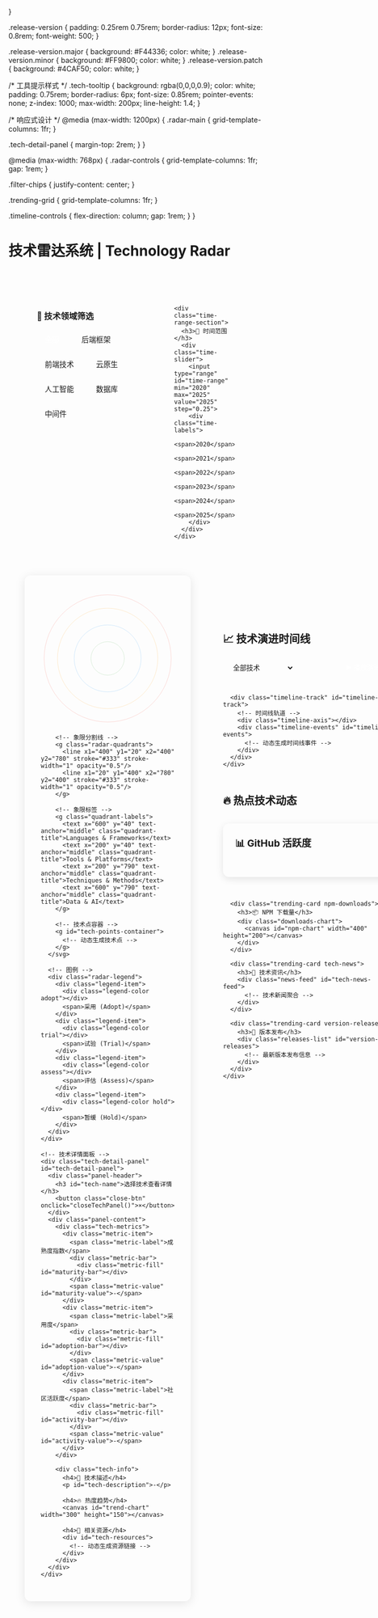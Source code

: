 }

.release-version {
  padding: 0.25rem 0.75rem;
  border-radius: 12px;
  font-size: 0.8rem;
  font-weight: 500;
}

.release-version.major { background: #F44336; color: white; }
.release-version.minor { background: #FF9800; color: white; }
.release-version.patch { background: #4CAF50; color: white; }

/* 工具提示样式 */
.tech-tooltip {
  background: rgba(0,0,0,0.9);
  color: white;
  padding: 0.75rem;
  border-radius: 6px;
  font-size: 0.85rem;
  pointer-events: none;
  z-index: 1000;
  max-width: 200px;
  line-height: 1.4;
}

/* 响应式设计 */
@media (max-width: 1200px) {
  .radar-main {
    grid-template-columns: 1fr;
  }
  
  .tech-detail-panel {
    margin-top: 2rem;
  }
}

@media (max-width: 768px) {
  .radar-controls {
    grid-template-columns: 1fr;
    gap: 1rem;
  }
  
  .filter-chips {
    justify-content: center;
  }
  
  .trending-grid {
    grid-template-columns: 1fr;
  }
  
  .timeline-controls {
    flex-direction: column;
    gap: 1rem;
  }
}
</style>
# 技术雷达系统 | Technology Radar

<div class="tech-radar-dashboard">
  <div class="radar-controls">
    <div class="filter-section">
      <h3>🎯 技术领域筛选</h3>
      <div class="filter-chips">
        <button class="filter-chip active" data-category="all">全部</button>
        <button class="filter-chip" data-category="backend">后端框架</button>
        <button class="filter-chip" data-category="frontend">前端技术</button>
        <button class="filter-chip" data-category="cloud">云原生</button>
        <button class="filter-chip" data-category="ai">人工智能</button>
        <button class="filter-chip" data-category="database">数据库</button>
        <button class="filter-chip" data-category="middleware">中间件</button>
      </div>
    </div>
    
    <div class="time-range-section">
      <h3>📅 时间范围</h3>
      <div class="time-slider">
        <input type="range" id="time-range" min="2020" max="2025" value="2025" step="0.25">
        <div class="time-labels">
          <span>2020</span>
          <span>2021</span>
          <span>2022</span>
          <span>2023</span>
          <span>2024</span>
          <span>2025</span>
        </div>
      </div>
    </div>
  </div>

  <!-- 主雷达图 -->
  <div class="radar-main">
    <div class="radar-container">
      <svg id="tech-radar-svg" width="800" height="800" viewBox="0 0 800 800">
        <!-- 雷达圆环 -->
        <g class="radar-rings">
          <circle cx="400" cy="400" r="100" class="ring ring-adopt" fill="none" stroke="#4CAF50" stroke-width="2" opacity="0.3"/>
          <circle cx="400" cy="400" r="200" class="ring ring-trial" fill="none" stroke="#2196F3" stroke-width="2" opacity="0.3"/>
          <circle cx="400" cy="400" r="300" class="ring ring-assess" fill="none" stroke="#FF9800" stroke-width="2" opacity="0.3"/>
          <circle cx="400" cy="400" r="380" class="ring ring-hold" fill="none" stroke="#F44336" stroke-width="2" opacity="0.3"/>
        </g>
        
        <!-- 象限分割线 -->
        <g class="radar-quadrants">
          <line x1="400" y1="20" x2="400" y2="780" stroke="#333" stroke-width="1" opacity="0.5"/>
          <line x1="20" y1="400" x2="780" y2="400" stroke="#333" stroke-width="1" opacity="0.5"/>
        </g>
        
        <!-- 象限标签 -->
        <g class="quadrant-labels">
          <text x="600" y="40" text-anchor="middle" class="quadrant-title">Languages & Frameworks</text>
          <text x="200" y="40" text-anchor="middle" class="quadrant-title">Tools & Platforms</text>
          <text x="200" y="790" text-anchor="middle" class="quadrant-title">Techniques & Methods</text>
          <text x="600" y="790" text-anchor="middle" class="quadrant-title">Data & AI</text>
        </g>
        
        <!-- 技术点容器 -->
        <g id="tech-points-container">
          <!-- 动态生成技术点 -->
        </g>
      </svg>
      
      <!-- 图例 -->
      <div class="radar-legend">
        <div class="legend-item">
          <div class="legend-color adopt"></div>
          <span>采用 (Adopt)</span>
        </div>
        <div class="legend-item">
          <div class="legend-color trial"></div>
          <span>试验 (Trial)</span>
        </div>
        <div class="legend-item">
          <div class="legend-color assess"></div>
          <span>评估 (Assess)</span>
        </div>
        <div class="legend-item">
          <div class="legend-color hold"></div>
          <span>暂缓 (Hold)</span>
        </div>
      </div>
    </div>
    
    <!-- 技术详情面板 -->
    <div class="tech-detail-panel" id="tech-detail-panel">
      <div class="panel-header">
        <h3 id="tech-name">选择技术查看详情</h3>
        <button class="close-btn" onclick="closeTechPanel()">×</button>
      </div>
      <div class="panel-content">
        <div class="tech-metrics">
          <div class="metric-item">
            <span class="metric-label">成熟度指数</span>
            <div class="metric-bar">
              <div class="metric-fill" id="maturity-bar"></div>
            </div>
            <span class="metric-value" id="maturity-value">-</span>
          </div>
          <div class="metric-item">
            <span class="metric-label">采用度</span>
            <div class="metric-bar">
              <div class="metric-fill" id="adoption-bar"></div>
            </div>
            <span class="metric-value" id="adoption-value">-</span>
          </div>
          <div class="metric-item">
            <span class="metric-label">社区活跃度</span>
            <div class="metric-bar">
              <div class="metric-fill" id="activity-bar"></div>
            </div>
            <span class="metric-value" id="activity-value">-</span>
          </div>
        </div>
        
        <div class="tech-info">
          <h4>📝 技术描述</h4>
          <p id="tech-description">-</p>
          
          <h4>🔥 热度趋势</h4>
          <canvas id="trend-chart" width="300" height="150"></canvas>
          
          <h4>🔗 相关资源</h4>
          <div id="tech-resources">
            <!-- 动态生成资源链接 -->
          </div>
        </div>
      </div>
    </div>
  </div>
  
  <!-- 技术趋势时间线 -->
  <div class="timeline-section">
    <h2>📈 技术演进时间线</h2>
    <div class="timeline-container">
      <div class="timeline-controls">
        <select id="timeline-tech-filter">
          <option value="all">全部技术</option>
          <option value="java">Java生态</option>
          <option value="javascript">JavaScript生态</option>
          <option value="cloud">云原生</option>
          <option value="ai">人工智能</option>
        </select>
        <button id="play-timeline" class="play-btn">▶️ 播放演进</button>
      </div>
      
      <div class="timeline-track" id="timeline-track">
        <!-- 时间线轨道 -->
        <div class="timeline-axis"></div>
        <div class="timeline-events" id="timeline-events">
          <!-- 动态生成时间线事件 -->
        </div>
      </div>
    </div>
  </div>
  
  <!-- 热点技术动态看板 -->
  <div class="trending-dashboard">
    <h2>🔥 热点技术动态</h2>
    <div class="trending-grid">
      <div class="trending-card github-activity">
        <h3>📊 GitHub 活跃度</h3>
        <div class="activity-list" id="github-activity">
          <!-- 实时GitHub数据 -->
        </div>
      </div>
      
      <div class="trending-card npm-downloads">
        <h3>📦 NPM 下载量</h3>
        <div class="downloads-chart">
          <canvas id="npm-chart" width="400" height="200"></canvas>
        </div>
      </div>
      
      <div class="trending-card tech-news">
        <h3>📰 技术资讯</h3>
        <div class="news-feed" id="tech-news-feed">
          <!-- 技术新闻聚合 -->
        </div>
      </div>
      
      <div class="trending-card version-releases">
        <h3>🚀 版本发布</h3>
        <div class="releases-list" id="version-releases">
          <!-- 最新版本发布信息 -->
        </div>
      </div>
    </div>
  </div>
</div>

<script>
// 技术雷达数据模型
const techRadarData = {
  technologies: [
    {
      id: 'spring-boot-3',
      name: 'Spring Boot 3.x',
      quadrant: 'backend',
      ring: 'adopt',
      position: { angle: 45, radius: 80 },
      maturity: 95,
      adoption: 88,
      activity: 92,
      description: '企业级Java应用框架的新里程碑，支持原生镜像和现代Java特性',
      trend: [65, 72, 78, 85, 88, 92],
      resources: [
        { type: 'docs', url: '/zh/chapter_springboot/', title: 'Spring Boot源码解析' },
        { type: 'github', url: 'https://github.com/spring-projects/spring-boot', title: '官方仓库' }
      ]
    },
    {
      id: 'kubernetes',
      name: 'Kubernetes',
      quadrant: 'cloud',
      ring: 'adopt',
      position: { angle: 120, radius: 90 },
      maturity: 98,
      adoption: 95,
      activity: 89,
      description: '容器编排的事实标准，云原生应用的基础设施',
      trend: [45, 68, 78, 88, 92, 95],
      resources: [
        { type: 'docs', url: '/zh/chapter_kubernetes/', title: 'Kubernetes深度解析' }
      ]
    },
    {
      id: 'dubbo-3',
      name: 'Dubbo 3.x',
      quadrant: 'middleware',
      ring: 'adopt',
      position: { angle: 280, radius: 95 },
      maturity: 90,
      adoption: 75,
      activity: 85,
      description: '高性能RPC框架，支持云原生和多协议',
      trend: [55, 62, 68, 72, 75, 78],
      resources: [
        { type: 'docs', url: '/zh/chapter_dubbo/', title: 'Dubbo源码解析' }
      ]
    },
    {
      id: 'graalvm',
      name: 'GraalVM',
      quadrant: 'backend',
      ring: 'trial',
      position: { angle: 65, radius: 180 },
      maturity: 75,
      adoption: 35,
      activity: 82,
      description: '高性能多语言运行时，支持原生镜像编译',
      trend: [15, 22, 28, 32, 35, 38],
      resources: []
    },
    {
      id: 'webassembly',
      name: 'WebAssembly',
      quadrant: 'frontend',
      ring: 'assess',
      position: { angle: 155, radius: 280 },
      maturity: 65,
      adoption: 25,
      activity: 78,
      description: '高性能Web技术，支持多语言编译到Web',
      trend: [8, 12, 18, 22, 25, 28],
      resources: []
    }
  ],
  
  timeline: [
    {
      year: 2020,
      quarter: 1,
      events: [
        { tech: 'spring-boot-3', event: 'Spring Boot 2.3发布', impact: 'major' }
      ]
    },
    {
      year: 2022,
      quarter: 4,
      events: [
        { tech: 'spring-boot-3', event: 'Spring Boot 3.0发布', impact: 'revolutionary' }
      ]
    },
    {
      year: 2023,
      quarter: 2,
      events: [
        { tech: 'dubbo-3', event: 'Dubbo 3.2发布', impact: 'major' }
      ]
    }
  ]
};

// 技术雷达可视化类
class TechRadarVisualization {
  constructor(containerId) {
    this.container = document.getElementById(containerId);
    this.svg = document.getElementById('tech-radar-svg');
    this.width = 800;
    this.height = 800;
    this.centerX = 400;
    this.centerY = 400;
    this.selectedCategory = 'all';
    this.animationSpeed = 500;
    
    this.init();
  }
  
  init() {
    this.renderTechnologies();
    this.setupEventListeners();
    this.startRealTimeUpdates();
  }
  
  renderTechnologies() {
    const container = document.getElementById('tech-points-container');
    container.innerHTML = '';
    
    const filteredTechs = this.getFilteredTechnologies();
    
    filteredTechs.forEach(tech => {
      const point = this.createTechPoint(tech);
      container.appendChild(point);
    });
  }
  
  createTechPoint(tech) {
    const group = document.createElementNS('http://www.w3.org/2000/svg', 'g');
    group.setAttribute('class', 'tech-point');
    group.setAttribute('data-tech-id', tech.id);
    
    const position = this.calculatePosition(tech.position);
    
    // 技术点圆圈
    const circle = document.createElementNS('http://www.w3.org/2000/svg', 'circle');
    circle.setAttribute('cx', position.x);
    circle.setAttribute('cy', position.y);
    circle.setAttribute('r', this.getPointSize(tech));
    circle.setAttribute('fill', this.getRingColor(tech.ring));
    circle.setAttribute('stroke', '#fff');
    circle.setAttribute('stroke-width', '2');
    circle.setAttribute('class', 'tech-circle');
    
    // 技术名称
    const text = document.createElementNS('http://www.w3.org/2000/svg', 'text');
    text.setAttribute('x', position.x);
    text.setAttribute('y', position.y + 25);
    text.setAttribute('text-anchor', 'middle');
    text.setAttribute('class', 'tech-label');
    text.textContent = tech.name;
    
    // 活跃度指示器
    if (tech.activity > 80) {
      const indicator = document.createElementNS('http://www.w3.org/2000/svg', 'circle');
      indicator.setAttribute('cx', position.x + 15);
      indicator.setAttribute('cy', position.y - 15);
      indicator.setAttribute('r', '4');
      indicator.setAttribute('fill', '#4CAF50');
      indicator.setAttribute('class', 'activity-indicator');
      group.appendChild(indicator);
    }
    
    group.appendChild(circle);
    group.appendChild(text);
    
    // 点击事件
    group.addEventListener('click', () => {
      this.showTechDetails(tech);
    });
    
    // 悬停效果
    group.addEventListener('mouseenter', () => {
      circle.setAttribute('r', parseInt(circle.getAttribute('r')) + 3);
      this.showTooltip(tech, position);
    });
    
    group.addEventListener('mouseleave', () => {
      circle.setAttribute('r', this.getPointSize(tech));
      this.hideTooltip();
    });
    
    return group;
  }
  
  calculatePosition(positionData) {
    const angle = (positionData.angle * Math.PI) / 180;
    const x = this.centerX + positionData.radius * Math.cos(angle);
    const y = this.centerY + positionData.radius * Math.sin(angle);
    return { x, y };
  }
  
  getPointSize(tech) {
    return Math.max(8, Math.min(16, tech.adoption / 6));
  }
  
  getRingColor(ring) {
    const colors = {
      adopt: '#4CAF50',
      trial: '#2196F3', 
      assess: '#FF9800',
      hold: '#F44336'
    };
    return colors[ring] || '#666';
  }
  
  getFilteredTechnologies() {
    if (this.selectedCategory === 'all') {
      return techRadarData.technologies;
    }
    return techRadarData.technologies.filter(tech => tech.quadrant === this.selectedCategory);
  }
  
  showTechDetails(tech) {
    const panel = document.getElementById('tech-detail-panel');
    const techName = document.getElementById('tech-name');
    const techDescription = document.getElementById('tech-description');
    
    // 更新基本信息
    techName.textContent = tech.name;
    techDescription.textContent = tech.description;
    
    // 更新指标条
    this.updateMetricBar('maturity', tech.maturity);
    this.updateMetricBar('adoption', tech.adoption);
    this.updateMetricBar('activity', tech.activity);
    
    // 绘制趋势图
    this.drawTrendChart(tech.trend);
    
    // 更新资源链接
    this.updateResourceLinks(tech.resources);
    
    // 显示面板
    panel.style.display = 'block';
    panel.classList.add('show');
  }
  
  updateMetricBar(metricName, value) {
    const bar = document.getElementById(`${metricName}-bar`);
    const valueSpan = document.getElementById(`${metricName}-value`);
    
    bar.style.width = `${value}%`;
    valueSpan.textContent = `${value}%`;
    
    // 添加动画
    bar.style.transition = 'width 0.5s ease';
  }
  
  drawTrendChart(trendData) {
    const canvas = document.getElementById('trend-chart');
    const ctx = canvas.getContext('2d');
    
    ctx.clearRect(0, 0, canvas.width, canvas.height);
    
    // 绘制趋势线
    ctx.strokeStyle = '#2196F3';
    ctx.lineWidth = 3;
    ctx.beginPath();
    
    const stepX = canvas.width / (trendData.length - 1);
    const maxY = Math.max(...trendData);
    
    trendData.forEach((value, index) => {
      const x = index * stepX;
      const y = canvas.height - (value / maxY) * canvas.height * 0.8 - 20;
      
      if (index === 0) {
        ctx.moveTo(x, y);
      } else {
        ctx.lineTo(x, y);
      }
    });
    
    ctx.stroke();
    
    // 绘制数据点
    ctx.fillStyle = '#2196F3';
    trendData.forEach((value, index) => {
      const x = index * stepX;
      const y = canvas.height - (value / maxY) * canvas.height * 0.8 - 20;
      
      ctx.beginPath();
      ctx.arc(x, y, 4, 0, 2 * Math.PI);
      ctx.fill();
    });
  }
  
  updateResourceLinks(resources) {
    const container = document.getElementById('tech-resources');
    container.innerHTML = '';
    
    resources.forEach(resource => {
      const link = document.createElement('a');
      link.href = resource.url;
      link.textContent = resource.title;
      link.className = `resource-link ${resource.type}`;
      link.target = '_blank';
      container.appendChild(link);
    });
  }
  
  setupEventListeners() {
    // 分类筛选
    document.querySelectorAll('.filter-chip').forEach(chip => {
      chip.addEventListener('click', (e) => {
        document.querySelectorAll('.filter-chip').forEach(c => c.classList.remove('active'));
        e.target.classList.add('active');
        this.selectedCategory = e.target.dataset.category;
        this.renderTechnologies();
      });
    });
    
    // 时间滑块
    document.getElementById('time-range').addEventListener('input', (e) => {
      this.updateTimelineView(parseFloat(e.target.value));
    });
  }
  
  startRealTimeUpdates() {
    // 模拟实时数据更新
    setInterval(() => {
      this.updateGitHubActivity();
      this.updateNPMDownloads();
      this.updateTechNews();
      this.updateVersionReleases();
    }, 30000); // 每30秒更新一次
    
    // 立即执行一次
    this.updateGitHubActivity();
    this.updateNPMDownloads();
    this.updateTechNews();
    this.updateVersionReleases();
  }
  
  updateGitHubActivity() {
    const container = document.getElementById('github-activity');
    const mockData = [
      { repo: 'spring-projects/spring-boot', stars: '+45', commits: '23' },
      { repo: 'apache/dubbo', stars: '+32', commits: '18' },
      { repo: 'kubernetes/kubernetes', stars: '+67', commits: '41' }
    ];
    
    container.innerHTML = mockData.map(item => `
      <div class="activity-item">
        <span class="repo-name">${item.repo}</span>
        <div class="activity-stats">
          <span class="stars">⭐ ${item.stars}</span>
          <span class="commits">💻 ${item.commits}</span>
        </div>
      </div>
    `).join('');
  }
  
  updateNPMDownloads() {
    const canvas = document.getElementById('npm-chart');
    const ctx = canvas.getContext('2d');
    
    ctx.clearRect(0, 0, canvas.width, canvas.height);
    
    // 模拟NPM下载数据
    const data = [120, 145, 167, 189, 203, 225, 241];
    const maxValue = Math.max(...data);
    const barWidth = canvas.width / data.length;
    
    ctx.fillStyle = '#4CAF50';
    data.forEach((value, index) => {
      const height = (value / maxValue) * canvas.height * 0.8;
      const x = index * barWidth;
      const y = canvas.height - height;
      
      ctx.fillRect(x + 5, y, barWidth - 10, height);
    });
  }
  
  updateTechNews() {
    const container = document.getElementById('tech-news-feed');
    const mockNews = [
      { title: 'Spring Boot 3.2 发布新特性', time: '2小时前', source: 'Spring官方' },
      { title: 'Kubernetes 1.29 安全更新', time: '4小时前', source: 'CNCF' },
      { title: 'Dubbo 3.3 性能提升报告', time: '6小时前', source: 'Apache' }
    ];
    
    container.innerHTML = mockNews.map(news => `
      <div class="news-item">
        <h4>${news.title}</h4>
        <div class="news-meta">
          <span class="news-time">${news.time}</span>
          <span class="news-source">${news.source}</span>
        </div>
      </div>
    `).join('');
  }
  
  updateVersionReleases() {
    const container = document.getElementById('version-releases');
    const mockReleases = [
      { name: 'Spring Boot', version: '3.2.1', date: '2024-01-15', type: 'patch' },
      { name: 'Dubbo', version: '3.3.0', date: '2024-01-10', type: 'minor' },
      { name: 'Kubernetes', version: '1.29.0', date: '2024-01-08', type: 'major' }
    ];
    
    container.innerHTML = mockReleases.map(release => `
      <div class="release-item">
        <div class="release-header">
          <span class="release-name">${release.name}</span>
          <span class="release-version ${release.type}">${release.version}</span>
        </div>
        <span class="release-date">${release.date}</span>
      </div>
    `).join('');
  }
  
  showTooltip(tech, position) {
    // 实现悬停提示
    const tooltip = document.createElement('div');
    tooltip.className = 'tech-tooltip';
    tooltip.innerHTML = `
      <strong>${tech.name}</strong><br>
      成熟度: ${tech.maturity}%<br>
      采用度: ${tech.adoption}%
    `;
    tooltip.style.position = 'absolute';
    tooltip.style.left = `${position.x + 20}px`;
    tooltip.style.top = `${position.y - 40}px`;
    
    document.body.appendChild(tooltip);
  }
  
  hideTooltip() {
    const tooltip = document.querySelector('.tech-tooltip');
    if (tooltip) {
      tooltip.remove();
    }
  }
}

// 关闭技术详情面板
function closeTechPanel() {
  const panel = document.getElementById('tech-detail-panel');
  panel.classList.remove('show');
  setTimeout(() => {
    panel.style.display = 'none';
  }, 300);
}

// 初始化技术雷达
document.addEventListener('DOMContentLoaded', () => {
  new TechRadarVisualization('tech-radar-svg');
});
</script>

<style>
/* 技术雷达样式 */
.tech-radar-dashboard {
  max-width: 1400px;
  margin: 0 auto;
  padding: 2rem;
}

.radar-controls {
  display: grid;
  grid-template-columns: 2fr 1fr;
  gap: 2rem;
  margin-bottom: 2rem;
  padding: 1.5rem;
  background: var(--secondary-bg);
  border-radius: 12px;
}

.filter-chips {
  display: flex;
  flex-wrap: wrap;
  gap: 0.75rem;
  margin-top: 1rem;
}

.filter-chip {
  padding: 0.5rem 1rem;
  border: 2px solid var(--border-color);
  background: var(--primary-bg);
  color: var(--text-secondary);
  border-radius: 20px;
  cursor: pointer;
  transition: all 0.3s ease;
  font-size: 0.9rem;
  font-weight: 500;
}

.filter-chip.active {
  background: var(--accent-color);
  color: white;
  border-color: var(--accent-color);
}

.filter-chip:hover {
  transform: translateY(-2px);
  box-shadow: 0 4px 8px rgba(0,0,0,0.1);
}

.time-slider {
  margin-top: 1rem;
}

.time-slider input[type="range"] {
  width: 100%;
  height: 6px;
  border-radius: 3px;
  background: var(--border-color);
  outline: none;
  -webkit-appearance: none;
}

.time-slider input[type="range"]::-webkit-slider-thumb {
  -webkit-appearance: none;
  appearance: none;
  width: 20px;
  height: 20px;
  border-radius: 50%;
  background: var(--accent-color);
  cursor: pointer;
}

.time-labels {
  display: flex;
  justify-content: space-between;
  margin-top: 0.5rem;
  font-size: 0.8rem;
  color: var(--text-muted);
}

.radar-main {
  display: grid;
  grid-template-columns: 1fr 400px;
  gap: 2rem;
  margin-bottom: 3rem;
}

.radar-container {
  position: relative;
  background: var(--primary-bg);
  border-radius: 12px;
  padding: 2rem;
  box-shadow: 0 4px 20px rgba(0,0,0,0.1);
}

.radar-legend {
  position: absolute;
  top: 20px;
  left: 20px;
  background: rgba(255,255,255,0.9);
  padding: 1rem;
  border-radius: 8px;
  box-shadow: 0 2px 8px rgba(0,0,0,0.1);
}

.legend-item {
  display: flex;
  align-items: center;
  margin-bottom: 0.5rem;
  font-size: 0.9rem;
}

.legend-color {
  width: 12px;
  height: 12px;
  border-radius: 50%;
  margin-right: 0.5rem;
}

.legend-color.adopt { background: #4CAF50; }
.legend-color.trial { background: #2196F3; }
.legend-color.assess { background: #FF9800; }
.legend-color.hold { background: #F44336; }

.quadrant-title {
  font-size: 14px;
  font-weight: 600;
  fill: var(--text-primary);
}

.tech-point {
  cursor: pointer;
  transition: all 0.3s ease;
}

.tech-point:hover .tech-circle {
  filter: brightness(1.2);
  stroke-width: 3;
}

.tech-label {
  font-size: 11px;
  fill: var(--text-primary);
  font-weight: 500;
  pointer-events: none;
}

.activity-indicator {
  animation: pulse 2s infinite;
}

@keyframes pulse {
  0%, 100% { opacity: 0.7; }
  50% { opacity: 1; }
}

.tech-detail-panel {
  background: var(--primary-bg);
  border-radius: 12px;
  box-shadow: 0 4px 20px rgba(0,0,0,0.15);
  overflow: hidden;
  transition: all 0.3s ease;
  transform: translateX(20px);
  opacity: 0;
  display: none;
}

.tech-detail-panel.show {
  transform: translateX(0);
  opacity: 1;
}

.panel-header {
  background: var(--accent-color);
  color: white;
  padding: 1.5rem;
  display: flex;
  justify-content: space-between;
  align-items: center;
}

.close-btn {
  background: none;
  border: none;
  color: white;
  font-size: 1.5rem;
  cursor: pointer;
  padding: 0.25rem;
  border-radius: 4px;
}

.close-btn:hover {
  background: rgba(255,255,255,0.2);
}

.panel-content {
  padding: 1.5rem;
}

.metric-item {
  margin-bottom: 1.5rem;
}

.metric-label {
  display: block;
  font-weight: 600;
  margin-bottom: 0.5rem;
  color: var(--text-primary);
}

.metric-bar {
  width: 100%;
  height: 8px;
  background: var(--border-color);
  border-radius: 4px;
  overflow: hidden;
  margin-bottom: 0.25rem;
}

.metric-fill {
  height: 100%;
  background: linear-gradient(90deg, var(--accent-color), var(--success-color));
  border-radius: 4px;
  transition: width 0.5s ease;
}

.metric-value {
  font-size: 0.9rem;
  color: var(--text-secondary);
}

.tech-info h4 {
  color: var(--text-primary);
  margin: 1.5rem 0 1rem 0;
}

.resource-link {
  display: inline-block;
  margin: 0.25rem 0.5rem 0.25rem 0;
  padding: 0.5rem 1rem;
  background: var(--secondary-bg);
  color: var(--accent-color);
  text-decoration: none;
  border-radius: 6px;
  font-size: 0.9rem;
  transition: all 0.3s ease;
}

.resource-link:hover {
  background: var(--accent-color);
  color: white;
  transform: translateY(-2px);
}

/* 时间线样式 */
.timeline-section {
  margin: 3rem 0;
  padding: 2rem;
  background: var(--secondary-bg);
  border-radius: 12px;
}

.timeline-controls {
  display: flex;
  justify-content: space-between;
  align-items: center;
  margin-bottom: 2rem;
}

.timeline-controls select {
  padding: 0.5rem 1rem;
  border: 2px solid var(--border-color);
  border-radius: 6px;
  background: var(--primary-bg);
  color: var(--text-primary);
}

.play-btn {
  padding: 0.5rem 1.5rem;
  background: var(--accent-color);
  color: white;
  border: none;
  border-radius: 6px;
  cursor: pointer;
  font-weight: 500;
  transition: all 0.3s ease;
}

.play-btn:hover {
  background: var(--accent-hover);
  transform: translateY(-2px);
}

/* 热点技术看板样式 */
.trending-dashboard {
  margin: 3rem 0;
}

.trending-grid {
  display: grid;
  grid-template-columns: repeat(auto-fit, minmax(300px, 1fr));
  gap: 2rem;
  margin-top: 2rem;
}

.trending-card {
  background: var(--primary-bg);
  border-radius: 12px;
  padding: 1.5rem;
  box-shadow: 0 4px 15px rgba(0,0,0,0.1);
  transition: transform 0.3s ease;
}

.trending-card:hover {
  transform: translateY(-5px);
}

.trending-card h3 {
  margin: 0 0 1.5rem 0;
  color: var(--text-primary);
  font-size: 1.2rem;
}

.activity-item, .news-item, .release-item {
  padding: 1rem;
  border-bottom: 1px solid var(--border-color);
  transition: background 0.3s ease;
}

.activity-item:hover, .news-item:hover, .release-item:hover {
  background: var(--tertiary-bg);
}

.activity-item:last-child, .news-item:last-child, .release-item:last-child {
  border-bottom: none;
}

.repo-name {
  font-weight: 600;
  color: var(--text-primary);
  font-size: 0.9rem;
}

.activity-stats {
  display: flex;
  gap: 1rem;
  margin-top: 0.5rem;
  font-size: 0.8rem;
  color: var(--text-secondary);
}

.news-meta {
  display: flex;
  justify-content: space-between;
  margin-top: 0.5rem;
  font-size: 0.8rem;
  color: var(--text-muted);
}

.release-header {
  display: flex;
  justify-content: space-between;
  align-items: center;
